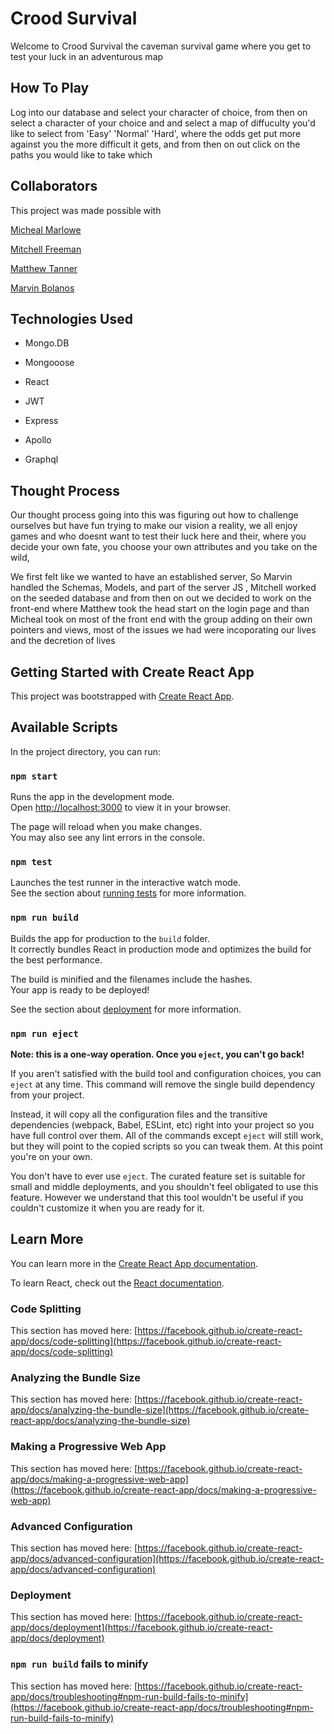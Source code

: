 # Crood Survival

Welcome to Crood Survival the caveman survival game where you get to test your luck in an adventurous map

## How To Play

Log into our database and select your character of choice, from then on select a character of your choice and and select a map of diffuculty you'd like to select from 'Easy' 'Normal' 'Hard', where the odds get put more against you the more difficult it gets, and from then on out click on the paths you would like to take which

## Collaborators

This project was made possible with 

[Micheal Marlowe](https://github.com/MarloweMich)

[Mitchell Freeman](https://github.com/FreemanMitch13)

[Matthew Tanner](https://github.com/mjtanner-github)

[Marvin Bolanos](https://github.com/bo1anos)

## Technologies Used 

* Mongo.DB

* Mongooose

* React

* JWT

* Express

* Apollo

* Graphql

## Thought Process 

Our thought process going into this was figuring out how to challenge ourselves but have fun trying to make our vision a reality, we all enjoy games and who doesnt want to test their luck here and their, where you decide your own fate, you choose your own attributes and you take on the wild, 

We first felt like we wanted to have an established server, So Marvin handled the Schemas, Models, and part of the server JS , Mitchell worked on the seeded database and from then on out we decided to work on the front-end where Matthew took the head start on the login page and than Micheal took on most of the front end with the group adding on their own pointers and views, most of the issues we had were incoporating our lives and the decretion of lives



## Getting Started with Create React App

This project was bootstrapped with [Create React App](https://github.com/facebook/create-react-app).

## Available Scripts

In the project directory, you can run:

### `npm start`

Runs the app in the development mode.\
Open [http://localhost:3000](http://localhost:3000) to view it in your browser.

The page will reload when you make changes.\
You may also see any lint errors in the console.

### `npm test`

Launches the test runner in the interactive watch mode.\
See the section about [running tests](https://facebook.github.io/create-react-app/docs/running-tests) for more information.

### `npm run build`

Builds the app for production to the `build` folder.\
It correctly bundles React in production mode and optimizes the build for the best performance.

The build is minified and the filenames include the hashes.\
Your app is ready to be deployed!

See the section about [deployment](https://facebook.github.io/create-react-app/docs/deployment) for more information.

### `npm run eject`

**Note: this is a one-way operation. Once you `eject`, you can't go back!**

If you aren't satisfied with the build tool and configuration choices, you can `eject` at any time. This command will remove the single build dependency from your project.

Instead, it will copy all the configuration files and the transitive dependencies (webpack, Babel, ESLint, etc) right into your project so you have full control over them. All of the commands except `eject` will still work, but they will point to the copied scripts so you can tweak them. At this point you're on your own.

You don't have to ever use `eject`. The curated feature set is suitable for small and middle deployments, and you shouldn't feel obligated to use this feature. However we understand that this tool wouldn't be useful if you couldn't customize it when you are ready for it.

## Learn More

You can learn more in the [Create React App documentation](https://facebook.github.io/create-react-app/docs/getting-started).

To learn React, check out the [React documentation](https://reactjs.org/).

### Code Splitting

This section has moved here: [https://facebook.github.io/create-react-app/docs/code-splitting](https://facebook.github.io/create-react-app/docs/code-splitting)

### Analyzing the Bundle Size

This section has moved here: [https://facebook.github.io/create-react-app/docs/analyzing-the-bundle-size](https://facebook.github.io/create-react-app/docs/analyzing-the-bundle-size)

### Making a Progressive Web App

This section has moved here: [https://facebook.github.io/create-react-app/docs/making-a-progressive-web-app](https://facebook.github.io/create-react-app/docs/making-a-progressive-web-app)

### Advanced Configuration

This section has moved here: [https://facebook.github.io/create-react-app/docs/advanced-configuration](https://facebook.github.io/create-react-app/docs/advanced-configuration)

### Deployment

This section has moved here: [https://facebook.github.io/create-react-app/docs/deployment](https://facebook.github.io/create-react-app/docs/deployment)

### `npm run build` fails to minify

This section has moved here: [https://facebook.github.io/create-react-app/docs/troubleshooting#npm-run-build-fails-to-minify](https://facebook.github.io/create-react-app/docs/troubleshooting#npm-run-build-fails-to-minify)
